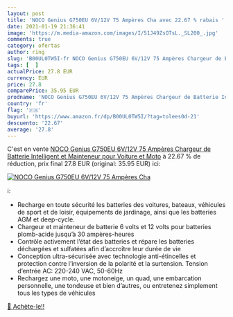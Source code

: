 ```yaml
---
layout: post
title: 'NOCO Genius G750EU 6V/12V 75 Ampères Cha avec 22.67 % rabais '
date: 2021-01-19 21:36:41
image: 'https://m.media-amazon.com/images/I/51J49ZsOTsL._SL200_.jpg'
comments: true
category: ofertas
author: ring
slug: 'B00UL0TW5I-fr NOCO Genius G750EU 6V/12V 75 Ampères Chargeur de Batterie...'
tags: [  ]
actualPrice: 27.8 EUR
currency: EUR
price: 27.8
comparePrice: 35.95 EUR
prodname: 'NOCO Genius G750EU 6V/12V 75 Ampères Chargeur de Batterie Intelligent et Mainteneur pour Voiture et Moto'
country: 'fr'
flag: '🇫🇷'
buyurl: 'https://www.amazon.fr/dp/B00UL0TW5I/?tag=tolees0d-21'
descuento: '22.67'
average: '27.8'
---
```


C'est en vente [NOCO Genius G750EU 6V/12V 75 Ampères Chargeur de Batterie Intelligent et Mainteneur pour Voiture et Moto](https://www.amazon.fr/dp/B00UL0TW5I/?tag=tolees0d-21)  à  22.67 % de réduction, prix final  27.8 EUR (original: 35.95 EUR) ici:

[![NOCO Genius G750EU 6V/12V 75 Ampères Cha](https://m.media-amazon.com/images/I/51J49ZsOTsL._SL200_.jpg)](https://www.amazon.fr/dp/B00UL0TW5I/?tag=tolees0d-21)

ℹ️:

- Recharge en toute sécurité les batteries des voitures, bateaux, véhicules de sport et de loisir, équipements de jardinage, ainsi que les batteries AGM et deep-cycle.
- Chargeur et mainteneur de batterie 6 volts et 12 volts pour batteries plomb-acide jusqu’à 30 ampères-heures
- Contrôle activement l’état des batteries et répare les batteries déchargées et sulfatées afin d’accroître leur durée de vie
- Conception ultra-sécurisée avec technologie anti-étincelles et protection contre l’inversion de la polarité et la surtension. Tension d’entrée AC: 220-240 VAC, 50-60Hz
- Rechargez une moto, une motoneige, un quad, une embarcation personnelle, une tondeuse et bien d’autres, ou entretenez simplement tous les types de véhicules

[🛒 Achète-le!!](https://www.amazon.fr/dp/B00UL0TW5I/?tag=tolees0d-21)
